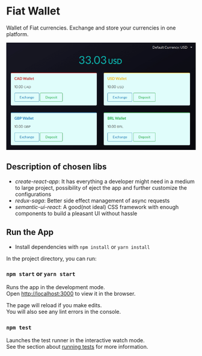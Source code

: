 # Fiat Wallet
Wallet of Fiat currencies. Exchange and store your currencies in one platform.

![Wallet](./docs/savvy-wallet.gif)

## Description of chosen libs

* *create-react-app*: It has everything a developer might need in a medium to large project, possibility
of eject the app and further customize the configurations
* *redux-saga*: Better side effect management of async requests
* *semantic-ui-react*: A good(not ideal) CSS framework with enough components to build a pleasant UI without hassle

## Run the App

- Install dependencies with `npm install` or `yarn install`

In the project directory, you can run:

### `npm start` or `yarn start`

Runs the app in the development mode.<br>
Open [http://localhost:3000](http://localhost:3000) to view it in the browser.

The page will reload if you make edits.<br>
You will also see any lint errors in the console.

### `npm test`

Launches the test runner in the interactive watch mode.<br>
See the section about [running tests](https://facebook.github.io/create-react-app/docs/running-tests) for more information.


